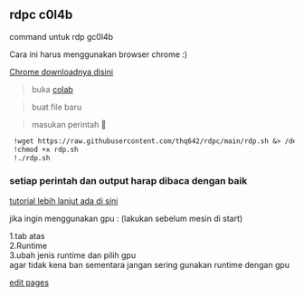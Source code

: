## rdpc c0l4b

command untuk rdp gc0l4b

Cara ini harus menggunakan browser chrome :)

[Chrome downloadnya disini](https://www.google.com/intl/id_id/chrome/)

> buka [colab](https://colab.research.google.com)

> buat file baru 

> masukan perintah  🔻

```markdown
 !wget https://raw.githubusercontent.com/thq642/rdpc/main/rdp.sh &> /dev/null
 !chmod +x rdp.sh 
 !./rdp.sh
```
### setiap perintah dan output harap dibaca dengan baik

[tutorial lebih lanjut ada di sini](https://experimentwithme.cf/notes/doku.php?id=cara_membuat_mesin_render_dengan_colab)

jika ingin menggunakan gpu : (lakukan sebelum mesin di start)

1.tab atas 
<br>
2.Runtime
<br>
3.ubah jenis runtime dan pilih gpu
<br>
agar tidak kena ban sementara jangan sering gunakan runtime dengan gpu 

[edit pages](https://github.com/thq642/rdpc/edit/gh-pages/index.md)
